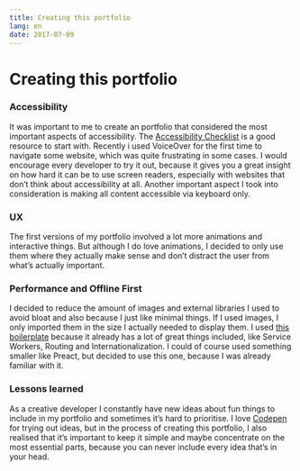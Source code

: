 ```yaml
---
title: Creating this portfolio
lang: en
date: 2017-07-09
---
```


# Creating this portfolio
### Accessibility
It was important to me to create an portfolio that considered the most important aspects of accessibility.  The [Accessibility Checklist](http://a11yproject.com/checklist.html) is a good resource to start with. Recently i used VoiceOver for the first time to navigate some website, which was quite frustrating in some cases. I would encourage every developer to try it out, because it gives you a great insight on how hard it can be to use screen readers, especially with websites that don’t think about accessibility at all. Another important aspect I took into consideration is making all content accessible via keyboard only.

### UX
The first versions of my portfolio involved a lot more animations and interactive things.  But although I do love animations, I decided to only use them where they actually make sense and don’t distract the user from what’s actually important. 

### Performance and Offline First
I decided to reduce the amount of images and external libraries I used to avoid bloat and also because I just like minimal things. If I used images, I only imported them in the size I actually needed to display them. I used [this boilerplate](https://github.com/react-boilerplate/react-boilerplate) because it already has a lot of great things included, like Service Workers, Routing and Internationalization.  I could of course used something smaller like Preact, but decided to use this one, because I was already familiar with it. 

### Lessons learned
As a creative developer I constantly have new ideas about fun things to include in my portfolio and sometimes it’s hard to prioritise. I love [Codepen](https://codepen.io/lisilinhart/) for trying out ideas, but in the process of creating this portfolio, I also realised that it’s important to keep it simple and maybe concentrate on the most essential parts, because you can never include every idea that’s in your head. 
